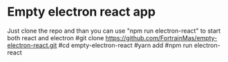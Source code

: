 # Empty electron react app

Just clone the repo and than you can use "npm run electron-react" to start both react and electron
#git clone https://github.com/FortrainMas/empty-electron-react.git
#cd empty-electron-react
#yarn add
#npm run electron-react
